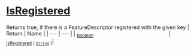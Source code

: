 # [IsRegistered](./FeatureDescriptor-100663415.md)

Returns true, if there is a FeatureDescriptor registered with the given key
| Return | Name | 
| --- | --- | 
| <sub>[Boolean](https://docs.microsoft.com/en-us/dotnet/api/System.Boolean)</sub><img width=200/>| <sub>[IsRegistered](./FeatureDescriptor-100663415.md) ( [`String`](https://docs.microsoft.com/en-us/dotnet/api/System.String) )</sub>| <br>


